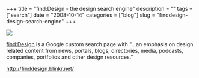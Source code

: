 +++
title = "find:Design - the design search engine"
description = ""
tags = ["search"]
date = "2008-10-14"
categories = ["blog"]
slug = "finddesign-design-search-engine"
+++



  <div class="notebook-screenshot"><a href="http://finddesign.blinkr.net/"><img src="//media.konigi.com/bluga/wt48f4b33b664da.jpg"/></a></div><p><a href="http://finddesign.blinkr.net/">find:Design</a> is a Google custom search page with "...an emphasis on design related content from news, portals, blogs, directories, media, podcasts, companies, portfolios and other design resources."</p>
    
  <a href="http://finddesign.blinkr.net/">http://finddesign.blinkr.net/</a>
